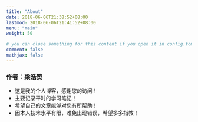```yaml
---
title: "About"
date: 2018-06-06T21:38:52+08:00
lastmod: 2018-06-06T21:41:52+08:00
menu: "main"
weight: 50

# you can close something for this content if you open it in config.toml.
comment: false
mathjax: false
---
```



### 作者：梁浩赞
* 这是我的个人博客，感谢您的访问！
* 主要记录平时的学习笔记！
* 希望自己的文章能够对您有所帮助！
* 因本人技术水平有限，难免出现错误，希望多多指教！
